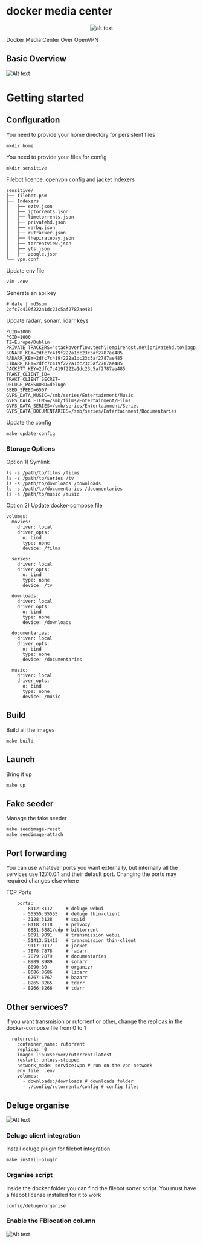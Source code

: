 # docker media center
<p align="center">
  <img src="https://upload.wikimedia.org/wikipedia/commons/7/79/Docker_%28container_engine%29_logo.png" alt="alt text">
</p>

Docker Media Center Over OpenVPN

## Basic Overview

![Alt text](/doc/image/overview.png?raw=true "Overview")

# Getting started

## Configuration
You need to provide your home directory for persistent files
```
mkdir home
```

You need to provide your files for config
```
mkdir sensitive
```

Filebot licence, openvpn config and jacket indexers
```
sensitive/
├── filebot.psm
├── Indexers
│   ├── eztv.json
│   ├── iptorrents.json
│   ├── limetorrents.json
│   ├── privatehd.json
│   ├── rarbg.json
│   ├── rutracker.json
│   ├── thepiratebay.json
│   ├── torrentview.json
│   ├── yts.json
│   ├── zooqle.json
└── vpn.conf
```

Update env file
```
vim .env
```

Generate an api key
```
# date | md5sum
2dfc7c419f222a1dc23c5af2787ae485
```

Update radarr, sonarr, lidarr keys
```
PUID=1000
PGID=1000
TZ=Europe/Dublin
PRIVATE_TRACKERS="stackoverflow.tech\|empirehost.me\|privatehd.to\|bgp.technology"
SONARR_KEY=2dfc7c419f222a1dc23c5af2787ae485
RADARR_KEY=2dfc7c419f222a1dc23c5af2787ae485
LIDARR_KEY=2dfc7c419f222a1dc23c5af2787ae485
JACKETT_KEY=2dfc7c419f222a1dc23c5af2787ae485
TRAKT_CLIENT_ID=
TRAKT_CLIENT_SECRET=
DELUGE_PASSWORD=deluge
SEED_SPEED=6507
GVFS_DATA_MUSIC=/smb/series/Entertainment/Music
GVFS_DATA_FILMS=/smb/films/Entertainment/Films
GVFS_DATA_SERIES=/smb/series/Entertainment/Series
GVFS_DATA_DOCUMENTARIES=/smb/series/Entertainment/Documentaries
```

Update the config
```
make update-config
```

### Storage Options
Option 1) Symlink
```
ls -s /path/to/films /films
ls -s /path/to/series /tv
ls -s /path/to/downloads /downloads
ls -s /path/to/documentaries /documentaries
ls -s /path/to/music /music
```

Option 2) Update docker-compose file
```
volumes:
  movies:
    driver: local
    driver_opts:
      o: bind
      type: none
      device: /films

  series:
    driver: local
    driver_opts:
      o: bind
      type: none
      device: /tv

  downloads:
    driver: local
    driver_opts:
      o: bind
      type: none
      device: /downloads

  documentaries:
    driver: local
    driver_opts:
      o: bind
      type: none
      device: /documentaries

  music:
    driver: local
    driver_opts:
      o: bind
      type: none
      device: /music
```

## Build
Build all the images
```
make build
```
## Launch
Bring it up
```
make up
```

## Fake seeder
Manage the fake seeder
```
make seedimage-reset
make seedimage-attach
```

## Port forwarding

You can use whatever ports you want externally, but internally all the services use 127.0.0.1 and their default port.
Changing the ports may required changes else where

TCP Ports
```
    ports:
      - 8112:8112     # deluge webui 
      - 55555:55555   # deluge thin-client
      - 3128:3128     # squid
      - 8118:8118     # privoxy
      - 6881:6881/udp # bittorrent
      - 9091:9091     # transmission webui 
      - 51413:51413   # transmission thin-client
      - 9117:9117     # jacket
      - 7878:7878     # radarr
      - 7879:7879     # documentaries
      - 8989:8989     # sonarr
      - 8090:80       # organizr
      - 8686:8686     # lidarr
      - 6767:6767     # bazarr
      - 8265:8265     # tdarr
      - 8266:8266     # tdarr
```

## Other services?
If you want transmision or rutorrent or other, change the replicas in the docker-compose file from 0 to 1
```
  rutorrent:
    container_name: rutorrent
    replicas: 0
    image: linuxserver/rutorrent:latest
    restart: unless-stopped
    network_mode: service:vpn # run on the vpn network
    env_file: .env
    volumes:
      - downloads:/downloads # downloads folder
      - ./config/rutorrent:/config # config files
```

## Deluge organise
![Alt text](/doc/image/organise.png?raw=true "Overview")

### Deluge client integration
Install deluge plugin for filebot integration
```
make install-plugin
```

### Organise script
Inside the docker folder you can find the filebot sorter script.
You must have a filebot license installed for it to work

```
config/deluge/organise
```

### Enable the FBlocation column
![Alt text](/doc/image/fblocation.png?raw=true "Overview")
